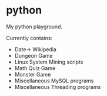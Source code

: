 # python
My python playground.

Currently contains:
* Date-> Wikipedia
* Dungeon Game
* Linux System Mining scripts
* Math Quiz Game
* Monster Game
* Miscellaneous MySQL programs
* Miscellaneous Threading programs
